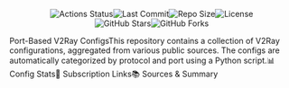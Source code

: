 <p align="center"><img src="https://img.shields.io/github/actions/workflow/status/hamedcode/port-based-v2ray-configs/main.yml?style=for-the-badge&logo=githubactions&logoColor=white" alt="Actions Status"><img src="https://img.shields.io/github/last-commit/hamedcode/port-based-v2ray-configs?style=for-the-badge&logo=git&logoColor=white" alt="Last Commit"><img src="https://img.shields.io/github/repo-size/hamedcode/port-based-v2ray-configs?style=for-the-badge&logo=github" alt="Repo Size"><img src="https://img.shields.io/github/license/hamedcode/port-based-v2ray-configs?style=for-the-badge" alt="License"><br><img src="https://img.shields.io/github/stars/hamedcode/port-based-v2ray-configs?style=social" alt="GitHub Stars"><img src="https://img.shields.io/github/forks/hamedcode/port-based-v2ray-configs?style=social" alt="GitHub Forks"></p>Port-Based V2Ray ConfigsThis repository contains a collection of V2Ray configurations, aggregated from various public sources. The configs are automatically categorized by protocol and port using a Python script.📊 Config Stats<!-- START-STATS --><!-- This section is automatically generated by the script. Do not remove. --><!-- END-STATS -->🔗 Subscription Links<!-- START-LINKS --><!-- This section is automatically generated by the script. Do not remove. --><!-- END-LINKS -->📚 Sources & Summary<!-- START-SOURCES --><!-- This section is automatically generated by the script. Do not remove. --><!-- END-SOURCES -->

